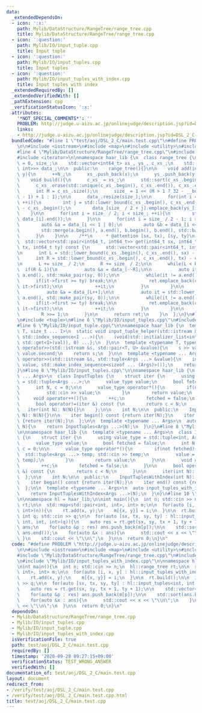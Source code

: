 ```yaml
---
data:
  _extendedDependsOn:
  - icon: ':x:'
    path: Mylib/DataStructure/RangeTree/range_tree.cpp
    title: Mylib/DataStructure/RangeTree/range_tree.cpp
  - icon: ':question:'
    path: Mylib/IO/input_tuple.cpp
    title: Input tuple
  - icon: ':question:'
    path: Mylib/IO/input_tuples.cpp
    title: Input tuples
  - icon: ':question:'
    path: Mylib/IO/input_tuples_with_index.cpp
    title: Input tuples with index
  _extendedRequiredBy: []
  _extendedVerifiedWith: []
  _pathExtension: cpp
  _verificationStatusIcon: ':x:'
  attributes:
    '*NOT_SPECIAL_COMMENTS*': ''
    PROBLEM: http://judge.u-aizu.ac.jp/onlinejudge/description.jsp?id=DSL_2_C
    links:
    - http://judge.u-aizu.ac.jp/onlinejudge/description.jsp?id=DSL_2_C
  bundledCode: "#line 1 \"test/aoj/DSL_2_C/main.test.cpp\"\n#define PROBLEM \"http://judge.u-aizu.ac.jp/onlinejudge/description.jsp?id=DSL_2_C\"\
    \n\n#include <iostream>\n#include <map>\n#include <utility>\n#include <vector>\n\
    #line 4 \"Mylib/DataStructure/RangeTree/range_tree.cpp\"\n#include <algorithm>\n\
    #include <iterator>\n\nnamespace haar_lib {\n  class range_tree {\n    int N_\
    \ = 0, size_;\n    std::vector<int64_t> xs_, ys_, c_xs_;\n    std::vector<std::vector<std::pair<int64_t,\
    \ int>>> data_;\n\n  public:\n    range_tree(){}\n\n    void add(int64_t x, int64_t\
    \ y){\n      ++N_;\n      xs_.push_back(x);\n      ys_.push_back(y);\n    }\n\n\
    \    void build(){\n      c_xs_ = xs_;\n      std::sort(c_xs_.begin(), c_xs_.end());\n\
    \      c_xs_.erase(std::unique(c_xs_.begin(), c_xs_.end()), c_xs_.end());\n\n\
    \      int M = c_xs_.size();\n      size_ = 1 << (M > 1 ? 32 - __builtin_clz(M\
    \ - 1) + 1 : 1);\n\n      data_.resize(size_);\n\n      for(int i = 0; i < N_;\
    \ ++i){\n        int j = std::lower_bound(c_xs_.begin(), c_xs_.end(), xs_[i])\
    \ - c_xs_.begin();\n        data_[size_ / 2 + j].emplace_back(ys_[i], j);\n  \
    \    }\n\n      for(int i = size_ / 2; i < size_; ++i){\n        std::sort(data_[i].begin(),\
    \ data_[i].end());\n      }\n\n      for(int i = size_ / 2 - 1; i > 0; --i){\n\
    \        auto &a = data_[i << 1 | 0];\n        auto &b = data_[i << 1 | 1];\n\n\
    \        std::merge(a.begin(), a.end(), b.begin(), b.end(), std::back_inserter(data_[i]));\n\
    \      }\n    }\n\n    /**\n     * @attention [sx, tx), [sy, ty)\n     */\n  \
    \  std::vector<std::pair<int64_t, int64_t>> get(int64_t sx, int64_t sy, int64_t\
    \ tx, int64_t ty) const {\n      std::vector<std::pair<int64_t, int64_t>> ret;\n\
    \n      int L = std::lower_bound(c_xs_.begin(), c_xs_.end(), sx) - c_xs_.begin();\n\
    \      int R = std::lower_bound(c_xs_.begin(), c_xs_.end(), tx) - c_xs_.begin();\n\
    \n      L += size_ / 2;\n      R += size_ / 2;\n\n      while(L < R){\n      \
    \  if(R & 1){\n          auto &a = data_[--R];\n\n          auto it = std::lower_bound(a.begin(),\
    \ a.end(), std::make_pair(sy, 0));\n\n          while(it != a.end()){\n      \
    \      if(it->first >= ty) break;\n\n            ret.emplace_back(c_xs_[it->second],\
    \ it->first);\n\n            ++it;\n          }\n        }\n\n        if(L & 1){\n\
    \          auto &a = data_[L++];\n\n          auto it = std::lower_bound(a.begin(),\
    \ a.end(), std::make_pair(sy, 0));\n\n          while(it != a.end()){\n      \
    \      if(it->first >= ty) break;\n\n            ret.emplace_back(c_xs_[it->second],\
    \ it->first);\n\n            ++it;\n          }\n        }\n\n        L >>= 1;\n\
    \        R >>= 1;\n      }\n\n      return ret;\n    }\n  };\n}\n#line 4 \"Mylib/IO/input_tuples.cpp\"\
    \n#include <tuple>\n#line 6 \"Mylib/IO/input_tuples.cpp\"\n#include <initializer_list>\n\
    #line 6 \"Mylib/IO/input_tuple.cpp\"\n\nnamespace haar_lib {\n  template <typename\
    \ T, size_t ... I>\n  static void input_tuple_helper(std::istream &s, T &val,\
    \ std::index_sequence<I ...>){\n    (void)std::initializer_list<int>{(void(s >>\
    \ std::get<I>(val)), 0) ...};\n  }\n\n  template <typename T, typename U>\n  std::istream&\
    \ operator>>(std::istream &s, std::pair<T, U> &value){\n    s >> value.first >>\
    \ value.second;\n    return s;\n  }\n\n  template <typename ... Args>\n  std::istream&\
    \ operator>>(std::istream &s, std::tuple<Args ...> &value){\n    input_tuple_helper(s,\
    \ value, std::make_index_sequence<sizeof ... (Args)>());\n    return s;\n  }\n\
    }\n#line 8 \"Mylib/IO/input_tuples.cpp\"\n\nnamespace haar_lib {\n  template <typename\
    \ ... Args>\n  class InputTuples {\n    struct iter {\n      using value_type\
    \ = std::tuple<Args ...>;\n      value_type value;\n      bool fetched = false;\n\
    \      int N, c = 0;\n\n      value_type operator*(){\n        if(not fetched){\n\
    \          std::cin >> value;\n        }\n        return value;\n      }\n\n \
    \     void operator++(){\n        ++c;\n        fetched = false;\n      }\n\n\
    \      bool operator!=(iter &) const {\n        return c < N;\n      }\n\n   \
    \   iter(int N): N(N){}\n    };\n\n    int N;\n\n  public:\n    InputTuples(int\
    \ N): N(N){}\n\n    iter begin() const {return iter(N);}\n    iter end() const\
    \ {return iter(N);}\n  };\n\n  template <typename ... Args>\n  auto input_tuples(int\
    \ N){\n    return InputTuples<Args ...>(N);\n  }\n}\n#line 8 \"Mylib/IO/input_tuples_with_index.cpp\"\
    \n\nnamespace haar_lib {\n  template <typename ... Args>\n  class InputTuplesWithIndex\
    \ {\n    struct iter {\n      using value_type = std::tuple<int, Args ...>;\n\
    \      value_type value;\n      bool fetched = false;\n      int N;\n      int\
    \ c = 0;\n\n      value_type operator*(){\n        if(not fetched){\n        \
    \  std::tuple<Args ...> temp; std::cin >> temp;\n          value = std::tuple_cat(std::make_tuple(c),\
    \ temp);\n        }\n        return value;\n      }\n\n      void operator++(){\n\
    \        ++c;\n        fetched = false;\n      }\n\n      bool operator!=(iter\
    \ &) const {\n        return c < N;\n      }\n\n      iter(int N): N(N){}\n  \
    \  };\n\n    int N;\n\n  public:\n    InputTuplesWithIndex(int N): N(N){}\n\n\
    \    iter begin() const {return iter(N);}\n    iter end() const {return iter(N);}\n\
    \  };\n\n  template <typename ... Args>\n  auto input_tuples_with_index(int N){\n\
    \    return InputTuplesWithIndex<Args ...>(N);\n  }\n}\n#line 10 \"test/aoj/DSL_2_C/main.test.cpp\"\
    \n\nnamespace hl = haar_lib;\n\nint main(){\n  int n; std::cin >> n;\n  hl::range_tree\
    \ rt;\n\n  std::map<std::pair<int, int>, int> m;\n\n  for(auto [i, x, y] : hl::input_tuples_with_index<int,\
    \ int>(n)){\n    rt.add(x, y);\n    m[{x, y}] = i;\n  }\n\n  rt.build();\n\n \
    \ int q; std::cin >> q;\n\n  for(auto [sx, tx, sy, ty] : hl::input_tuples<int,\
    \ int, int, int>(q)){\n    auto res = rt.get(sx, sy, tx + 1, ty + 1);\n\n    std::vector<int>\
    \ ans;\n    for(auto &p : res) ans.push_back(m[p]);\n\n    std::sort(ans.begin(),\
    \ ans.end());\n    for(auto &x : ans){\n      std::cout << x << \"\\n\";\n   \
    \ }\n    std::cout << \"\\n\";\n  }\n\n  return 0;\n}\n"
  code: "#define PROBLEM \"http://judge.u-aizu.ac.jp/onlinejudge/description.jsp?id=DSL_2_C\"\
    \n\n#include <iostream>\n#include <map>\n#include <utility>\n#include <vector>\n\
    #include \"Mylib/DataStructure/RangeTree/range_tree.cpp\"\n#include \"Mylib/IO/input_tuples.cpp\"\
    \n#include \"Mylib/IO/input_tuples_with_index.cpp\"\n\nnamespace hl = haar_lib;\n\
    \nint main(){\n  int n; std::cin >> n;\n  hl::range_tree rt;\n\n  std::map<std::pair<int,\
    \ int>, int> m;\n\n  for(auto [i, x, y] : hl::input_tuples_with_index<int, int>(n)){\n\
    \    rt.add(x, y);\n    m[{x, y}] = i;\n  }\n\n  rt.build();\n\n  int q; std::cin\
    \ >> q;\n\n  for(auto [sx, tx, sy, ty] : hl::input_tuples<int, int, int, int>(q)){\n\
    \    auto res = rt.get(sx, sy, tx + 1, ty + 1);\n\n    std::vector<int> ans;\n\
    \    for(auto &p : res) ans.push_back(m[p]);\n\n    std::sort(ans.begin(), ans.end());\n\
    \    for(auto &x : ans){\n      std::cout << x << \"\\n\";\n    }\n    std::cout\
    \ << \"\\n\";\n  }\n\n  return 0;\n}\n"
  dependsOn:
  - Mylib/DataStructure/RangeTree/range_tree.cpp
  - Mylib/IO/input_tuples.cpp
  - Mylib/IO/input_tuple.cpp
  - Mylib/IO/input_tuples_with_index.cpp
  isVerificationFile: true
  path: test/aoj/DSL_2_C/main.test.cpp
  requiredBy: []
  timestamp: '2020-09-28 09:27:15+09:00'
  verificationStatus: TEST_WRONG_ANSWER
  verifiedWith: []
documentation_of: test/aoj/DSL_2_C/main.test.cpp
layout: document
redirect_from:
- /verify/test/aoj/DSL_2_C/main.test.cpp
- /verify/test/aoj/DSL_2_C/main.test.cpp.html
title: test/aoj/DSL_2_C/main.test.cpp
---
```

